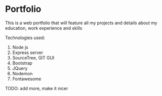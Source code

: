 # Portfolio
This is a web portfolio that will feature all my projects and details about my education, work experience and skills


Technologies used: 

1. Node js
2. Express server
3. SourceTree, GIT GUI
4. Bootstrap
5. JQuery
6. Nodemon
7. Fontawesome

TODO: add more, make it nicer
